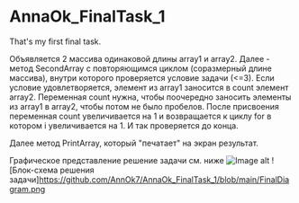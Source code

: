 # AnnaOk_FinalTask_1
That's my first final task. 

Объявляется 2 массива одинаковой длины array1 и array2.
Далее - метод SecondArray c повторяющимся циклом (соразмерный длине массива), внутри которого проверяется условие задачи (<=3). Если условие удовлетворяется, элемент из array1 заносится в count элемент array2. Переменная count нужна, чтобы поочередно заносить элементы из array1 в array2, чтобы потом не было пробелов. После присвоения переменная count увеличивается на 1 и возвращается к циклу for в котором i увеличивается на 1. И так проверяется до конца.

Далее метод PrintArray, который "печатает" на экран результат.

Графическое представление решение задачи см. ниже
![Image alt](https://github.com/{username}/{repository}/raw/{branch}/{path}/image.png)
![Блок-схема решения задачи]https://github.com/AnnOk7/AnnaOk_FinalTask_1/blob/main/FinalDiagram.png
